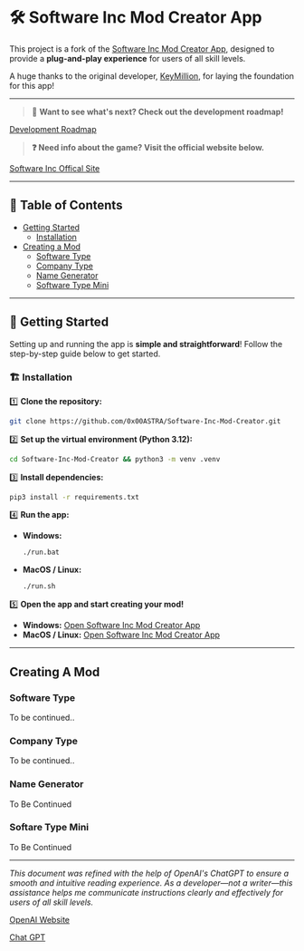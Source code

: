 # 🛠️ Software Inc Mod Creator App  

This project is a fork of the [Software Inc Mod Creator App](https://github.com/KeyMillion/Software-Inc-Mod-Creator), designed to provide a **plug-and-play experience** for users of all skill levels.  

A huge thanks to the original developer, [KeyMillion](https://github.com/KeyMillion), for laying the foundation for this app!  

---
>📌 **Want to see what's next? Check out the development roadmap!**  

[ Development Roadmap](https://trello.com/invite/b/67b04d343e8125f3c3b86cf7/ATTIae9cb82c3ac9c18a87bf807821e8e70863CB36B4/simca-dev-roadmap)

> **❓ Need info about the game? Visit the official website below.**

[Software Inc Offical Site](https://softwareinc.coredumping.com/)



---

## 📖 Table of Contents  

- [Getting Started](#getting-started)  
  - [Installation](#installation)  
- [Creating a Mod](#creating-a-mod)  
  - [Software Type](#software-type)  
  - [Company Type](#company-type)  
  - [Name Generator](#name-generator)  
  - [Software Type Mini](#software-type-mini)  

---

## 🚀 Getting Started  

Setting up and running the app is **simple and straightforward**! Follow the step-by-step guide below to get started.  

### 🏗️ Installation  

1️⃣ **Clone the repository:**  
```bash
git clone https://github.com/0x00ASTRA/Software-Inc-Mod-Creator.git
```  

2️⃣ **Set up the virtual environment (Python 3.12):**  
```bash
cd Software-Inc-Mod-Creator && python3 -m venv .venv
```  

3️⃣ **Install dependencies:**  
```bash
pip3 install -r requirements.txt
```  

4️⃣ **Run the app:**  

- **Windows:**  
  ```bash
  ./run.bat
  ```  

- **MacOS / Linux:**  
  ```bash
  ./run.sh
  ```  

5️⃣ **Open the app and start creating your mod!**  

- **Windows:** [Open Software Inc Mod Creator App](http://127.0.0.1:8000/)  
- **MacOS / Linux:** [Open Software Inc Mod Creator App](http://localhost:8000/)  

---

## Creating A Mod

### Software Type
To be continued..

### Company Type
To be continued..

### Name Generator
To Be Continued

### Softare Type Mini
To Be Continued

---

*This document was refined with the help of OpenAI's ChatGPT to ensure a smooth and intuitive reading experience. As a developer—not a writer—this assistance helps me communicate instructions clearly and effectively for users of all skill levels.*

[OpenAI Website](https://openai.com)

[Chat GPT](https://chat.com)
